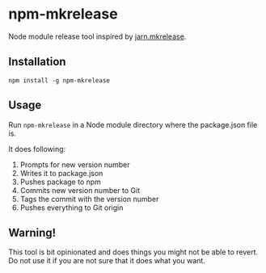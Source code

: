 # npm-mkrelease

Node module release tool inspired by
[jarn.mkrelease](http://pypi.python.org/pypi/jarn.mkrelease).

## Installation

    npm install -g npm-mkrelease

## Usage

Run `npm-mkrelease` in a Node module directory where the package.json file is.

It does following:

  1. Prompts for new version number
  2. Writes it to package.json
  3. Pushes package to npm
  4. Commits new version number to Git
  5. Tags the commit with the version number
  6. Pushes everything to Git origin

## Warning!

This tool is bit opinionated and does things you might not be able to revert. Do
not use it if you are not sure that it does what you want.
